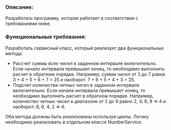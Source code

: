 ### Описание:
Разработать программу, которая работает в соответствии с требованиями ниже.

### Функциональные требования:
Разработать сервисный класс, который реализует два функциональных метода:

- Рассчет суммы всех чисел в заданном интервале включительно. Если начало интервала превышает конец, то необходимо выполнить расчет в обратном порядке. Например, сумма чисел от 3 до 7 равна 3 + 4 + 5 + 6 + 7 = 25 и наоборот: 7 + 6 + 5 + 4 + 3 = 25.
- Подсчет количества четных чисел в заданном интервале включительно. Если начала интервала превышает конец, то необходимо выполнить расчет в обратном порядке. Например, количество четных чисел в диапазоне от 2 до 9 равно 2, 4, 6, 8 => 4 и наоборот: 8, 6, 4, 2 => 4.

Оба метода должны быть реализованы используя циклы. Логику необходимо реализовать в отдельном классе NumberService: